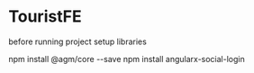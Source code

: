 # TouristFE
before running  project setup libraries

npm install @agm/core --save
npm install angularx-social-login



